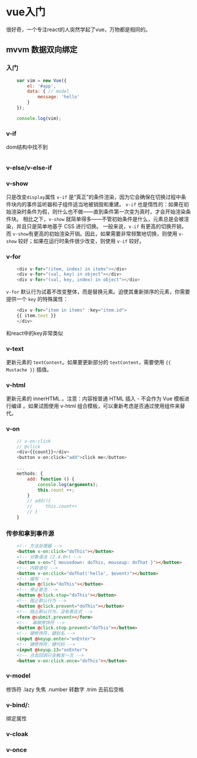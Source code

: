 # vue入门

很好奇，一个专注react的人突然学起了vue，万物都是相同的。
## mvvm 数据双向绑定


### 入门
```javascript
    var vim = new Vue({
        el: '#app',
        data: { // model
            message: 'hello'
        }
    });

    console.log(vim);
```
### v-if
dom结构中找不到
```javascript
```
### v-else/v-else-if


### v-show
只是改变`display`属性
`v-if` 是“真正”的条件渲染，因为它会确保在切换过程中条件块内的事件监听器和子组件适当地被销毁和重建。
`v-if` 也是惰性的：如果在初始渲染时条件为假，则什么也不做——直到条件第一次变为真时，才会开始渲染条件块。
相比之下，`v-show` 就简单得多——不管初始条件是什么，元素总是会被渲染，并且只是简单地基于 CSS 进行切换。
一般来说，`v-if` 有更高的切换开销，而 `v-show`有更高的初始渲染开销。因此，如果需要非常频繁地切换，则使用 `v-show` 较好；如果在运行时条件很少改变，则使用 `v-if` 较好。

### v-for
```javascript
    <div v-for="(item, index) in items"></div>
    <div v-for="(val, key) in object"></div>
    <div v-for="(val, key, index) in object"></div>
```
`v-for` 默认行为试着不改变整体，而是替换元素。迫使其重新排序的元素，你需要提供一个 `key` 的特殊属性：
```javascript
    <div v-for="item in items" :key="item.id">
    {{ item.text }}
    </div>
```
和react中的key非常类似

### v-text

更新元素的 `textContent`。如果要更新部分的 `textContent`，需要使用 `{{ Mustache }}` 插值。

### v-html
更新元素的 innerHTML 。注意：内容按普通 HTML 插入 - 不会作为 Vue 模板进行编译 。如果试图使用 v-html 组合模板，可以重新考虑是否通过使用组件来替代。

### v-on
```javascript
    // v-on:click
    // @click
    <div>{{count}}</div>
    <button v-on:click="add">click me</button>

    ...
    methods: {
        add: function () {
            console.log(arguments);
            this.count ++;
        }
        // add(){
        //     this.count++
        // }
    }
```
### 传参和拿到事件源
```html
    <!-- 方法处理器 -->
    <button v-on:click="doThis"></button>
    <!-- 对象语法 (2.4.0+) -->
    <button v-on="{ mousedown: doThis, mouseup: doThat }"></button>
    <!-- 内联语句 -->
    <button v-on:click="doThat('hello', $event)"></button>
    <!-- 缩写 -->
    <button @click="doThis"></button>
    <!-- 停止冒泡 -->
    <button @click.stop="doThis"></button>
    <!-- 阻止默认行为 -->
    <button @click.prevent="doThis"></button>
    <!-- 阻止默认行为，没有表达式 -->
    <form @submit.prevent></form>
    <!--  串联修饰符 -->
    <button @click.stop.prevent="doThis"></button>
    <!-- 键修饰符，键别名 -->
    <input @keyup.enter="onEnter">
    <!-- 键修饰符，键代码 -->
    <input @keyup.13="onEnter">
    <!-- 点击回调只会触发一次 -->
    <button v-on:click.once="doThis"></button>
```

### v-model
修饰符
.lazy 失焦
.number 转数字
.trim 去前后空格


### v-bind/:
绑定属性


### v-cloak


### v-once